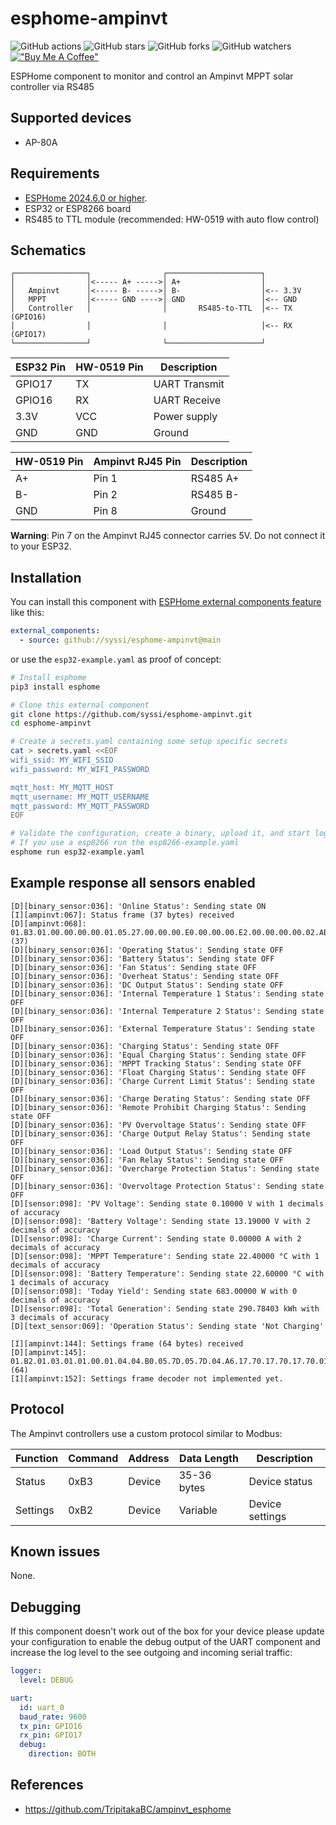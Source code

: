 # esphome-ampinvt

![GitHub actions](https://github.com/syssi/esphome-ampinvt/actions/workflows/ci.yaml/badge.svg)
![GitHub stars](https://img.shields.io/github/stars/syssi/esphome-ampinvt)
![GitHub forks](https://img.shields.io/github/forks/syssi/esphome-ampinvt)
![GitHub watchers](https://img.shields.io/github/watchers/syssi/esphome-ampinvt)
[!["Buy Me A Coffee"](https://img.shields.io/badge/buy%20me%20a%20coffee-donate-yellow.svg)](https://www.buymeacoffee.com/syssi)

ESPHome component to monitor and control an Ampinvt MPPT solar controller via RS485

## Supported devices

* AP-80A

## Requirements

* [ESPHome 2024.6.0 or higher](https://github.com/esphome/esphome/releases).
* ESP32 or ESP8266 board
* RS485 to TTL module (recommended: HW-0519 with auto flow control)

## Schematics

```
┌────────────────┐                ┌─────────────────────┐
│                │<----- A+ ----->│ A+                  │
│   Ampinvt      │<----- B- ----->│ B-                  │<-- 3.3V
│   MPPT         │<----- GND ---->│ GND                 │<-- GND
│   Controller   │                │       RS485-to-TTL  │<-- TX (GPIO16)
│                │                │                     │<-- RX (GPIO17)
└────────────────┘                └─────────────────────┘
```

| ESP32 Pin | HW-0519 Pin | Description      |
|-----------|-------------|------------------|
| GPIO17    | TX          | UART Transmit    |
| GPIO16    | RX          | UART Receive     |
| 3.3V      | VCC         | Power supply     |
| GND       | GND         | Ground           |

| HW-0519 Pin | Ampinvt RJ45 Pin | Description |
|-------------|------------------|-------------|
| A+          | Pin 1            | RS485 A+    |
| B-          | Pin 2            | RS485 B-    |
| GND         | Pin 8            | Ground      |

**Warning**: Pin 7 on the Ampinvt RJ45 connector carries 5V. Do not connect it to your ESP32.

## Installation

You can install this component with [ESPHome external components feature](https://esphome.io/components/external_components.html) like this:
```yaml
external_components:
  - source: github://syssi/esphome-ampinvt@main
```

or use the `esp32-example.yaml` as proof of concept:

```bash
# Install esphome
pip3 install esphome

# Clone this external component
git clone https://github.com/syssi/esphome-ampinvt.git
cd esphome-ampinvt

# Create a secrets.yaml containing some setup specific secrets
cat > secrets.yaml <<EOF
wifi_ssid: MY_WIFI_SSID
wifi_password: MY_WIFI_PASSWORD

mqtt_host: MY_MQTT_HOST
mqtt_username: MY_MQTT_USERNAME
mqtt_password: MY_MQTT_PASSWORD
EOF

# Validate the configuration, create a binary, upload it, and start logs
# If you use a esp8266 run the esp8266-example.yaml
esphome run esp32-example.yaml

```

## Example response all sensors enabled

```
[D][binary_sensor:036]: 'Online Status': Sending state ON
[I][ampinvt:067]: Status frame (37 bytes) received
[D][ampinvt:068]:   01.B3.01.00.00.00.00.01.05.27.00.00.00.E0.00.00.00.E2.00.00.00.00.02.AB.00.04.6F.E0.00.00.00.00.00.00.00.00.A4 (37)
[D][binary_sensor:036]: 'Operating Status': Sending state OFF
[D][binary_sensor:036]: 'Battery Status': Sending state OFF
[D][binary_sensor:036]: 'Fan Status': Sending state OFF
[D][binary_sensor:036]: 'Overheat Status': Sending state OFF
[D][binary_sensor:036]: 'DC Output Status': Sending state OFF
[D][binary_sensor:036]: 'Internal Temperature 1 Status': Sending state OFF
[D][binary_sensor:036]: 'Internal Temperature 2 Status': Sending state OFF
[D][binary_sensor:036]: 'External Temperature Status': Sending state OFF
[D][binary_sensor:036]: 'Charging Status': Sending state OFF
[D][binary_sensor:036]: 'Equal Charging Status': Sending state OFF
[D][binary_sensor:036]: 'MPPT Tracking Status': Sending state OFF
[D][binary_sensor:036]: 'Float Charging Status': Sending state OFF
[D][binary_sensor:036]: 'Charge Current Limit Status': Sending state OFF
[D][binary_sensor:036]: 'Charge Derating Status': Sending state OFF
[D][binary_sensor:036]: 'Remote Prohibit Charging Status': Sending state OFF
[D][binary_sensor:036]: 'PV Overvoltage Status': Sending state OFF
[D][binary_sensor:036]: 'Charge Output Relay Status': Sending state OFF
[D][binary_sensor:036]: 'Load Output Status': Sending state OFF
[D][binary_sensor:036]: 'Fan Relay Status': Sending state OFF
[D][binary_sensor:036]: 'Overcharge Protection Status': Sending state OFF
[D][binary_sensor:036]: 'Overvoltage Protection Status': Sending state OFF
[D][sensor:098]: 'PV Voltage': Sending state 0.10000 V with 1 decimals of accuracy
[D][sensor:098]: 'Battery Voltage': Sending state 13.19000 V with 2 decimals of accuracy
[D][sensor:098]: 'Charge Current': Sending state 0.00000 A with 2 decimals of accuracy
[D][sensor:098]: 'MPPT Temperature': Sending state 22.40000 °C with 1 decimals of accuracy
[D][sensor:098]: 'Battery Temperature': Sending state 22.60000 °C with 1 decimals of accuracy
[D][sensor:098]: 'Today Yield': Sending state 683.00000 W with 0 decimals of accuracy
[D][sensor:098]: 'Total Generation': Sending state 290.78403 kWh with 3 decimals of accuracy
[D][text_sensor:069]: 'Operation Status': Sending state 'Not Charging'

[I][ampinvt:144]: Settings frame (64 bytes) received
[D][ampinvt:145]:   01.B2.01.03.01.01.00.01.04.04.B0.05.7D.05.7D.04.A6.17.70.17.70.17.70.01.01.04.B0.05.AF.05.A5.00.0A.00.12.00.01.00.01.01.08.00.00.00.01.00.00.00.05.00.00.00.08.04.00.00.00.00.00.00.00.00.00.02 (64)
[I][ampinvt:152]: Settings frame decoder not implemented yet.
```

## Protocol

The Ampinvt controllers use a custom protocol similar to Modbus:

| Function | Command | Address | Data Length | Description       |
|----------|---------|---------|-------------|-------------------|
| Status   | 0xB3    | Device  | 35-36 bytes | Device status     |
| Settings | 0xB2    | Device  | Variable    | Device settings   |

## Known issues

None.

## Debugging

If this component doesn't work out of the box for your device please update your configuration to enable the debug output of the UART component and increase the log level to the see outgoing and incoming serial traffic:

```yaml
logger:
  level: DEBUG

uart:
  id: uart_0
  baud_rate: 9600
  tx_pin: GPIO16
  rx_pin: GPIO17
  debug:
    direction: BOTH
```

## References

* https://github.com/TripitakaBC/ampinvt_esphome
